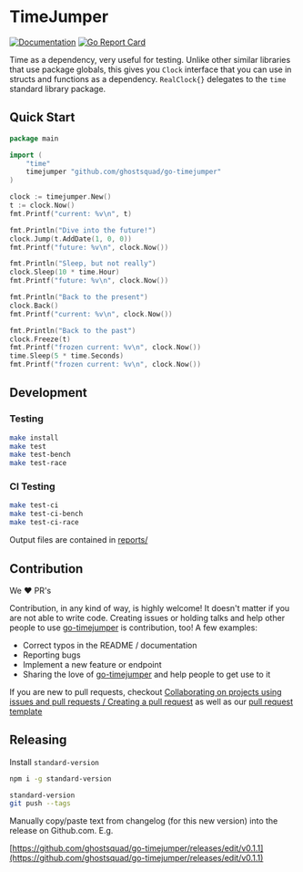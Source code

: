 # TimeJumper

[![Documentation](https://godoc.org/github.com/ghostsquad/go-timejumper?status.svg)](http://godoc.org/github.com/ghostsquad/go-timejumper) [![Go Report Card](https://goreportcard.com/badge/github.com/ghostsquad/go-timejumper)](https://goreportcard.com/report/github.com/ghostsquad/go-timejumper)

Time as a dependency, very useful for testing. Unlike other similar libraries that use package globals, this gives you `Clock` interface that you can use in structs and functions as a dependency. `RealClock{}` delegates to the `time` standard library package.

## Quick Start

```go
package main

import (
    "time"
    timejumper "github.com/ghostsquad/go-timejumper"
)

clock := timejumper.New()
t := clock.Now()
fmt.Printf("current: %v\n", t)

fmt.Println("Dive into the future!")
clock.Jump(t.AddDate(1, 0, 0))
fmt.Printf("future: %v\n", clock.Now())

fmt.Println("Sleep, but not really")
clock.Sleep(10 * time.Hour)
fmt.Printf("future: %v\n", clock.Now())

fmt.Println("Back to the present")
clock.Back()
fmt.Printf("current: %v\n", clock.Now())

fmt.Println("Back to the past")
clock.Freeze(t)
fmt.Printf("frozen current: %v\n", clock.Now())
time.Sleep(5 * time.Seconds)
fmt.Printf("frozen current: %v\n", clock.Now())
```

## Development

### Testing

```bash
make install
make test
make test-bench
make test-race
```

### CI Testing

```bash
make test-ci
make test-ci-bench
make test-ci-race
```

Output files are contained in [reports/](reports/)

## Contribution

We ❤️ PR's

Contribution, in any kind of way, is highly welcome!
It doesn't matter if you are not able to write code.
Creating issues or holding talks and help other people to use [go-timejumper](https://github.com/ghostsquad/go-timejumper) is contribution, too!
A few examples:

* Correct typos in the README / documentation
* Reporting bugs
* Implement a new feature or endpoint
* Sharing the love of [go-timejumper](https://github.com/ghostsquad/go-timejumper) and help people to get use to it

If you are new to pull requests, checkout [Collaborating on projects using issues and pull requests / Creating a pull request](https://help.github.com/articles/creating-a-pull-request/) as well as our [pull request template](PULL_REQUEST_TEMPLATE.md)

## Releasing

Install `standard-version`
```bash
npm i -g standard-version
```

```bash
standard-version
git push --tags
```

Manually copy/paste text from changelog (for this new version) into the release on Github.com. E.g.

[https://github.com/ghostsquad/go-timejumper/releases/edit/v0.1.1](https://github.com/ghostsquad/go-timejumper/releases/edit/v0.1.1)
